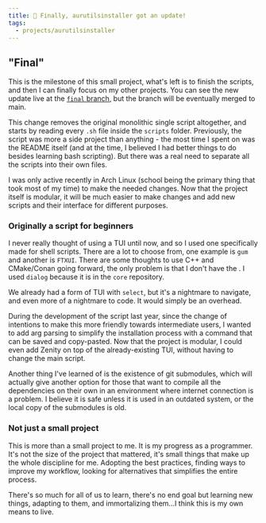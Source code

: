 ```yaml
---
title: 🎉 Finally, aurutilsinstaller got an update!
tags:
  - projects/aurutilsinstaller
---
```

## "Final"

This is the milestone of this small project, what's left is to finish the scripts, and then I can finally focus on my other projects. You can see the new update live at the [`final` branch](https://github.com/akippnn/aurutilsinstaller/tree/final), but the branch will be eventually merged to main.

This change removes the original monolithic single script altogether, and starts by reading every `.sh` file inside the `scripts` folder. Previously, the script was more a side project than anything - the most time I spent on was the README itself (and at the time, I believed I had better things to do besides learning bash scripting). But there was a real need to separate all the scripts into their own files.

I was only active recently in Arch Linux (school being the primary thing that took most of my time) to make the needed changes. Now that the project itself is modular, it will be much easier to make changes and add new scripts and their interface for different purposes.

### Originally a script for beginners

I never really thought of using a TUI until now, and so I used one specifically made for shell scripts. There are a lot to choose from, one example is `gum` and another is `FTXUI`. There are some thoughts to use C++ and CMake/Conan going forward, the only problem is that I don't have the . I used `dialog` because it is in the `core` repository.

We already had a form of TUI with `select`, but it's a nightmare to navigate, and even more of a nightmare to code. It would simply be an overhead.

During the development of the script last year, since the change of intentions to make this more friendly towards intermediate users, I wanted to add arg parsing to simplify the installation process with a command that can be saved and copy-pasted. Now that the project is modular, I could even add Zenity on top of the already-existing TUI, without having to change the main script.

Another thing I've learned of is the existence of git submodules, which will actually give another option for those that want to compile all the dependencies on their own in an environment where internet connection is a problem. I believe it is safe unless it is used in an outdated system, or the local copy of the submodules is old.

### Not just a small project

This is more than a small project to me. It is my progress as a programmer. It's not the size of the project that mattered, it's small things that make up the whole discipline for me. Adopting the best practices, finding ways to improve my workflow, looking for alternatives that simplifies the entire process.

There's so much for all of us to learn, there's no end goal but learning new things, adapting to them, and immortalizing them...I think this is my own means to live.


